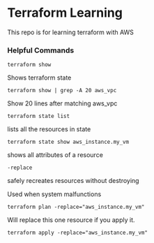 
# Terraform Learning

This repo is for learning terraform with AWS

### Helpful Commands

`terraform show`

Shows terraform state

`terraform show | grep -A 20 aws_vpc`

Show 20 lines after matching aws_vpc

`terraform state list`

lists all the resources in state

`terraform state show aws_instance.my_vm`

shows all attributes of a resource

`-replace`

safely recreates resources without destroying

Used when system malfunctions

`terraform plan -replace="aws_instance.my_vm"`

Will replace this one resource if you apply it.

`terraform apply -replace="aws_instance.my_vm"`

